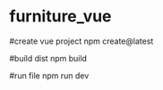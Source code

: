 # furniture_vue

#create vue project
npm create@latest

#build dist
npm build

#run file
npm run dev

